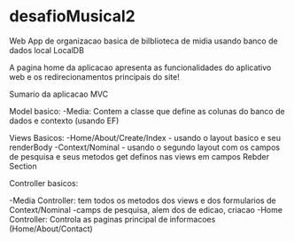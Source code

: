 # desafioMusical2
Web App de organizacao basica de bilblioteca de midia usando banco de dados local LocalDB

A pagina home da aplicacao apresenta as funcionalidades do aplicativo web  e os redirecionamentos principais do site!

Sumario da aplicacao MVC

Model basico:
  -Media: Contem a classe que define as colunas do banco de dados e contexto (usando EF) 
 
 Views Basicos:
   -Home/About/Create/Index - usando o layout basico e seu renderBody
   -Context/Nominal - usando o segundo layout com os campos de pesquisa e seus metodos get definos nas views em campos Rebder Section
   
 Controller basicos:
 
  -Media Controller: tem todos os metodos dos views e dos formularios de Context/Nominal -camps de pesquisa, alem dos de edicao, criacao
  -Home Controller: Controla as paginas principal de informacoes (Home/About/Contact)
